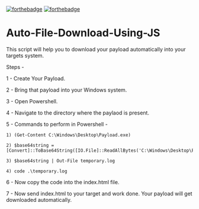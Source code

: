 [![forthebadge](https://forthebadge.com/images/badges/built-with-love.svg)](https://forthebadge.com)
[![forthebadge](https://forthebadge.com/images/badges/open-source.svg)](https://forthebadge.com)

# Auto-File-Download-Using-JS

This script will help you to download your payload automatically into your targets system.

Steps - 

1 - Create Your Payload.

2 - Bring that payload into your Windows system.

3 - Open Powershell.

4 - Navigate to the directory where the paylaod is present.

5 - Commands to perform in Powershell - 
	
	1) (Get-Content C:\Windows\Desktop\Payload.exe)

	2) $base64string = [Convert]::ToBase64String([IO.File]::ReadAllBytes('C:\Windows\Desktop\Payload.exe'))

	3) $base64string | Out-File temporary.log

	4) code .\temporary.log

6 - Now copy the code into the index.html file.

7 - Now send index.html to your target and work done. Your payload will get downloaded automatically.


